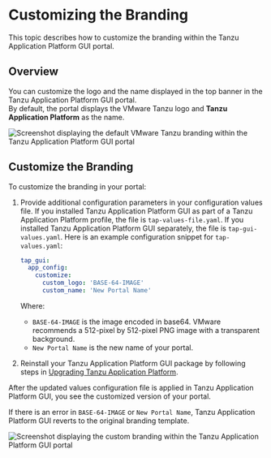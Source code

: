 # Customizing the Branding

This topic describes how to customize the branding within the Tanzu Application Platform GUI portal.


## <a id="overview"></a> Overview

You can customize the logo and the name displayed in the top banner in the
Tanzu Application Platform GUI portal.  
By default, the portal displays the VMware Tanzu logo and **Tanzu Application Platform** as the name.

![Screenshot displaying the default VMware Tanzu branding within the Tanzu Application Platform GUI portal](../images/standard-branding.png)


## <a id="customizing"></a> Customize the Branding

To customize the branding in your portal:

1. Provide additional configuration parameters in your configuration values file.
If you installed Tanzu Application Platform GUI as part of a Tanzu Application Platform profile,
the file is `tap-values-file.yaml`.
If you installed Tanzu Application Platform GUI separately, the file is `tap-gui-values.yaml`.
Here is an example configuration snippet for `tap-values.yaml`:

    ```yaml
    tap_gui:
      app_config:
        customize:
          custom_logo: 'BASE-64-IMAGE'
          custom_name: 'New Portal Name'
    ```

    Where:

    - `BASE-64-IMAGE` is the image encoded in base64. VMware recommends a 512-pixel by 512-pixel PNG image with a transparent background.
    - `New Portal Name` is the new name of your portal.

1. Reinstall your Tanzu Application Platform GUI package by following steps in
[Upgrading Tanzu Application Platform](../../upgrading.html).

After the updated values configuration file is applied in Tanzu Application Platform GUI,
you see the customized version of your portal.

If there is an error in `BASE-64-IMAGE` or `New Portal Name`, Tanzu Application Platform GUI reverts to
the original branding template.

![Screenshot displaying the custom branding within the Tanzu Application Platform GUI portal](../images/customized-branding.png)
